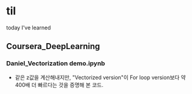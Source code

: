 # til
today I've learned

## Coursera_DeepLearning
### Daniel_Vectorization demo.ipynb
- 같은 z값을 계산해내지만, "Vectorized version"이 For loop version보다 약 400배 더 빠르다는 것을 증명해 본 코드.
